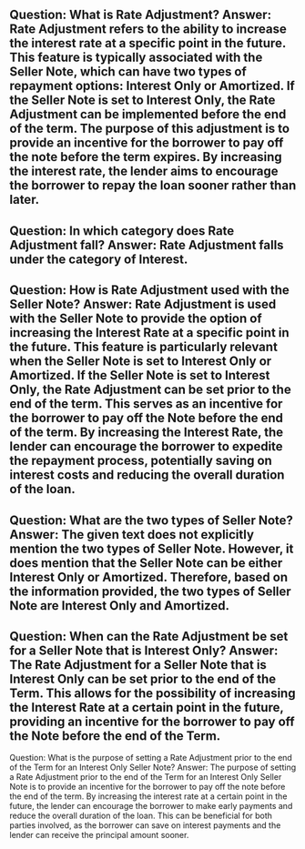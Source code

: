 Question: What is Rate Adjustment?
Answer: Rate Adjustment refers to the ability to increase the interest rate at a specific point in the future. This feature is typically associated with the Seller Note, which can have two types of repayment options: Interest Only or Amortized. 
If the Seller Note is set to Interest Only, the Rate Adjustment can be implemented before the end of the term. The purpose of this adjustment is to provide an incentive for the borrower to pay off the note before the term expires. By increasing the interest rate, the lender aims to encourage the borrower to repay the loan sooner rather than later.
---
Question: In which category does Rate Adjustment fall?
Answer: Rate Adjustment falls under the category of Interest.
---
Question: How is Rate Adjustment used with the Seller Note?
Answer: Rate Adjustment is used with the Seller Note to provide the option of increasing the Interest Rate at a specific point in the future. This feature is particularly relevant when the Seller Note is set to Interest Only or Amortized. If the Seller Note is set to Interest Only, the Rate Adjustment can be set prior to the end of the term. This serves as an incentive for the borrower to pay off the Note before the end of the term. By increasing the Interest Rate, the lender can encourage the borrower to expedite the repayment process, potentially saving on interest costs and reducing the overall duration of the loan.
---
Question: What are the two types of Seller Note?
Answer: The given text does not explicitly mention the two types of Seller Note. However, it does mention that the Seller Note can be either Interest Only or Amortized. Therefore, based on the information provided, the two types of Seller Note are Interest Only and Amortized.
---
Question: When can the Rate Adjustment be set for a Seller Note that is Interest Only?
Answer: The Rate Adjustment for a Seller Note that is Interest Only can be set prior to the end of the Term. This allows for the possibility of increasing the Interest Rate at a certain point in the future, providing an incentive for the borrower to pay off the Note before the end of the Term.
---
Question: What is the purpose of setting a Rate Adjustment prior to the end of the Term for an Interest Only Seller Note?
Answer: The purpose of setting a Rate Adjustment prior to the end of the Term for an Interest Only Seller Note is to provide an incentive for the borrower to pay off the note before the end of the term. By increasing the interest rate at a certain point in the future, the lender can encourage the borrower to make early payments and reduce the overall duration of the loan. This can be beneficial for both parties involved, as the borrower can save on interest payments and the lender can receive the principal amount sooner.
